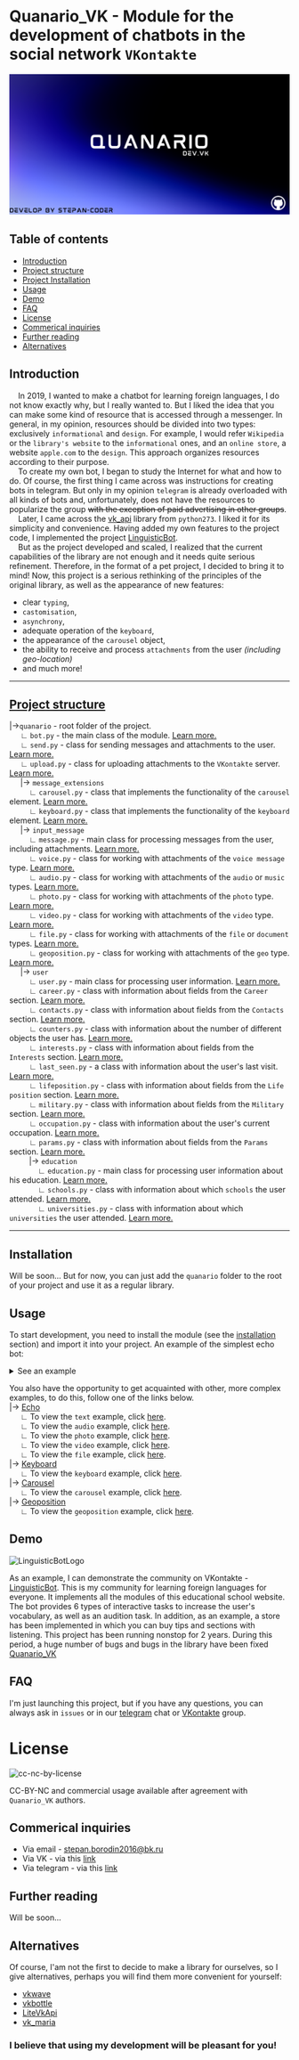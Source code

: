 # Quanario_VK - Module for the development of chatbots in the social network `VKontakte`

![Logo](images/Quanario.png)  

## Table of contents

* [Introduction](#introduction)
* [Project structure](#project-structure)
* [Project Installation](#installation)
* [Usage](#usage)
* [Demo](#demo)
* [FAQ](#faq)
* [License](#license)
* [Commerical inquiries](#commerical-inquiries)
* [Further reading](#further-reading)
* [Alternatives](#alternatives)


## Introduction 

&nbsp;&nbsp;&nbsp;&nbsp;In 2019, I wanted to make a chatbot for learning foreign languages, I do not know exactly why, but I really wanted to. But I liked the idea that you can make some kind of resource that is accessed through a messenger. In general, in my opinion, resources should be divided into two types: exclusively `informational` and `design`. For example, I would refer `Wikipedia` or the `library's website` to the `informational` ones, and an `online store`, a website `apple.com` to the `design`. This approach organizes resources according to their purpose.  
&nbsp;&nbsp;&nbsp;&nbsp;To create my own bot, I began to study the Internet for what and how to do. Of course, the first thing I came across was instructions for creating bots in telegram. But only in my opinion `telegram` is already overloaded with all kinds of bots and, unfortunately, does not have the resources to popularize the group ~~with the exception of paid advertising in other groups~~.  
&nbsp;&nbsp;&nbsp;&nbsp;Later, I came across the [vk_api](https://github.com/python273/vk_api) library from `python273`. I liked it for its simplicity and convenience. Having added my own features to the project code, I implemented the project [LinguisticBot](https://vk.me/linguisticbot).  
&nbsp;&nbsp;&nbsp;&nbsp;But as the project developed and scaled, I realized that the current capabilities of the library are not enough and it needs quite serious refinement. Therefore, in the format of a pet project, I decided to bring it to mind! Now, this project is a serious rethinking of the principles of the original library, as well as the appearance of new features: 
- clear `typing`,
- `castomisation`, 
- `asynchrony`, 
- adequate operation of the `keyboard`, 
- the appearance of the `carousel` object, 
- the ability to receive and process `attachments` from the user _(including geo-location)_   
- and much more!
---

## [Project structure](quanario)
 
|->`quanario` - root folder of the project.  
&nbsp;&nbsp;&nbsp;&nbsp; ∟ `bot.py` - the main class of the module. [Learn more.](https://github.com/Stepan-coder/Quanario/tree/master/quanario#botpy)  
&nbsp;&nbsp;&nbsp;&nbsp; ∟ `send.py` - class for sending messages and attachments to the user. [Learn more.](https://github.com/Stepan-coder/Quanario/tree/master/quanario#sendpy)  
&nbsp;&nbsp;&nbsp;&nbsp; ∟ `upload.py` - class for uploading attachments to the `VKontakte` server. [Learn more.](https://github.com/Stepan-coder/Quanario/tree/master/quanario#uploadpy)  
&nbsp;&nbsp;&nbsp;&nbsp; |-> `message_extensions`  
&nbsp;&nbsp;&nbsp;&nbsp;&nbsp;&nbsp;&nbsp;&nbsp; ∟ `carousel.py` - class that implements the functionality of the `carousel` element. [Learn more.](https://github.com/Stepan-coder/Quanario/tree/master/quanario#message_extensions--carouselpy)  
&nbsp;&nbsp;&nbsp;&nbsp;&nbsp;&nbsp;&nbsp;&nbsp; ∟ `keyboard.py` - class that implements the functionality of the `keyboard` element. [Learn more.](https://github.com/Stepan-coder/Quanario/tree/master/quanario#message_extensions--keyboardpy)  
&nbsp;&nbsp;&nbsp;&nbsp; |-> `input_message`  
&nbsp;&nbsp;&nbsp;&nbsp;&nbsp;&nbsp;&nbsp;&nbsp; ∟ `message.py` - main class for processing messages from the user, including attachments. [Learn more.](https://github.com/Stepan-coder/Quanario/tree/master/quanario#input_message--messagepy)  
&nbsp;&nbsp;&nbsp;&nbsp;&nbsp;&nbsp;&nbsp;&nbsp; ∟ `voice.py` - class for working with attachments of the `voice message` type. [Learn more.](https://github.com/Stepan-coder/Quanario/tree/master/quanario#input_message--voicepy)  
&nbsp;&nbsp;&nbsp;&nbsp;&nbsp;&nbsp;&nbsp;&nbsp; ∟ `audio.py` - class for working with attachments of the `audio` or `music` types. [Learn more.](https://github.com/Stepan-coder/Quanario/tree/master/quanario#input_message--audiopy)  
&nbsp;&nbsp;&nbsp;&nbsp;&nbsp;&nbsp;&nbsp;&nbsp; ∟ `photo.py` - class for working with attachments of the `photo` type. [Learn more.](https://github.com/Stepan-coder/Quanario/tree/master/quanario#input_message--photopy)  
&nbsp;&nbsp;&nbsp;&nbsp;&nbsp;&nbsp;&nbsp;&nbsp; ∟ `video.py` - class for working with attachments of the `video` type. [Learn more.](https://github.com/Stepan-coder/Quanario/tree/master/quanario#input_message--videopy)  
&nbsp;&nbsp;&nbsp;&nbsp;&nbsp;&nbsp;&nbsp;&nbsp; ∟ `file.py` - class for working with attachments of the `file` or `document` types. [Learn more.](https://github.com/Stepan-coder/Quanario/tree/master/quanario#input_message--filepy)  
&nbsp;&nbsp;&nbsp;&nbsp;&nbsp;&nbsp;&nbsp;&nbsp; ∟ `geoposition.py` - class for working with attachments of the `geo` type. [Learn more.](https://github.com/Stepan-coder/Quanario/tree/master/quanario#input_message--geopositionpy)  
&nbsp;&nbsp;&nbsp;&nbsp; |-> `user`  
&nbsp;&nbsp;&nbsp;&nbsp;&nbsp;&nbsp;&nbsp;&nbsp; ∟ `user.py` - main class for processing user information. [Learn more.](https://github.com/Stepan-coder/Quanario/tree/master/quanario#user--userpy)  
&nbsp;&nbsp;&nbsp;&nbsp;&nbsp;&nbsp;&nbsp;&nbsp; ∟ `career.py` - class with information about fields from the `Career` section. [Learn more.](https://github.com/Stepan-coder/Quanario/tree/master/quanario#user--careerpy)  
&nbsp;&nbsp;&nbsp;&nbsp;&nbsp;&nbsp;&nbsp;&nbsp; ∟ `contacts.py` - class with information about fields from the `Contacts` section. [Learn more.](https://github.com/Stepan-coder/Quanario/tree/master/quanario#user--contactspy)  
&nbsp;&nbsp;&nbsp;&nbsp;&nbsp;&nbsp;&nbsp;&nbsp; ∟ `counters.py` - class with information about the number of different objects the user has. [Learn more.](https://github.com/Stepan-coder/Quanario/tree/master/quanario#user--counterspy)  
&nbsp;&nbsp;&nbsp;&nbsp;&nbsp;&nbsp;&nbsp;&nbsp; ∟ `interests.py` - class with information about fields from the `Interests` section. [Learn more.](https://github.com/Stepan-coder/Quanario/tree/master/quanario#user--interestspy)  
&nbsp;&nbsp;&nbsp;&nbsp;&nbsp;&nbsp;&nbsp;&nbsp; ∟ `last_seen.py` - a class with information about the user's last visit. [Learn more.](https://github.com/Stepan-coder/Quanario/tree/master/quanario#user--last_seenpy)  
&nbsp;&nbsp;&nbsp;&nbsp;&nbsp;&nbsp;&nbsp;&nbsp; ∟ `lifeposition.py` - class with information about fields from the `Life position` section. [Learn more.](https://github.com/Stepan-coder/Quanario/tree/master/quanario#user--lifepositionpy)  
&nbsp;&nbsp;&nbsp;&nbsp;&nbsp;&nbsp;&nbsp;&nbsp; ∟ `military.py` - class with information about fields from the `Military` section. [Learn more.](https://github.com/Stepan-coder/Quanario/tree/master/quanario#user--militarypy)  
&nbsp;&nbsp;&nbsp;&nbsp;&nbsp;&nbsp;&nbsp;&nbsp; ∟ `occupation.py` - class with information about the user's current occupation. [Learn more.](https://github.com/Stepan-coder/Quanario/tree/master/quanario#user--occupationpy)  
&nbsp;&nbsp;&nbsp;&nbsp;&nbsp;&nbsp;&nbsp;&nbsp; ∟ `params.py` - class with information about fields from the `Params` section. [Learn more.](https://github.com/Stepan-coder/Quanario/tree/master/quanario#user--paramspy)  
&nbsp;&nbsp;&nbsp;&nbsp;&nbsp;&nbsp;&nbsp;&nbsp; |-> `education`  
&nbsp;&nbsp;&nbsp;&nbsp;&nbsp;&nbsp;&nbsp;&nbsp;&nbsp;&nbsp;&nbsp;&nbsp; ∟ `education.py` - main class for processing user information about his education. [Learn more.](https://github.com/Stepan-coder/Quanario/tree/master/quanario#user--education--educationpy)  
&nbsp;&nbsp;&nbsp;&nbsp;&nbsp;&nbsp;&nbsp;&nbsp;&nbsp;&nbsp;&nbsp;&nbsp; ∟ `schools.py` - class with information about which `schools` the user attended. [Learn more.](https://github.com/Stepan-coder/Quanario/tree/master/quanario#user--education--schoolspy)  
&nbsp;&nbsp;&nbsp;&nbsp;&nbsp;&nbsp;&nbsp;&nbsp;&nbsp;&nbsp;&nbsp;&nbsp; ∟ `universities.py` - class with information about which `universities` the user attended. [Learn more.](https://github.com/Stepan-coder/Quanario/tree/master/quanario#user--education--universitiespy)  

---
## **Installation**

Will be soon... But for now, you can just add the `quanario` folder to the root of your project and use it as a regular library.

## **Usage**

To start development, you need to install the module (see the [installation](#installation) section) and import it into your project. An example of the simplest echo bot:

<details><summary>See an example</summary><p>

```Python3
from quanario.bot import *


def send_keyboard(bot: Bot, message: Message, args: tuple = None):
    pass

TOKEN = "*YOUR TOKEN*"
APP_ID = 000000000

bot = Bot(token=TOKEN, app_id=APP_ID)
bot.run(init_method=send_keyboard)
```

</p></details>

You also have the opportunity to get acquainted with other, more complex examples, to do this, follow one of the links below.  
|-> [Echo](examples/echo)  
&nbsp;&nbsp;&nbsp;&nbsp; ∟ To view the `text` example, click [here](examples/echo/text.py).  
&nbsp;&nbsp;&nbsp;&nbsp; ∟ To view the `audio` example, click [here](examples/echo/audio.py).  
&nbsp;&nbsp;&nbsp;&nbsp; ∟ To view the `photo` example, click [here](examples/echo/photo.py).  
&nbsp;&nbsp;&nbsp;&nbsp; ∟ To view the `video` example, click [here](examples/echo/video.py).  
&nbsp;&nbsp;&nbsp;&nbsp; ∟ To view the `file` example, click [here](examples/echo/file.py).  
|-> [Keyboard](examples/keyboard)  
&nbsp;&nbsp;&nbsp;&nbsp; ∟ To view the `keyboard` example, click [here](examples/keyboard/keyboard.py).  
|-> [Carousel](examples/carousel)  
&nbsp;&nbsp;&nbsp;&nbsp; ∟ To view the `carousel` example, click [here](examples/carousel/carousel.py).  
|-> [Geoposition](examples/geoposition)  
&nbsp;&nbsp;&nbsp;&nbsp; ∟ To view the `geoposition` example, click [here](examples/geoposition/geoposition.py). 

## **Demo**

![LinguisticBotLogo](https://sun9-41.userapi.com/impg/GTqw8HgGArjBXm2TYsUhpXSvP0zc6BLwgwahmg/t51vIX4ts2g.jpg?size=2560x2560&quality=95&sign=d82fead7ad72554a5d3eb5a24a4826a6&type=album)

As an example, I can demonstrate the community on VKontakte - [LinguisticBot](https://vk.me/linguisticbot ). This is my community for learning foreign languages for everyone. It implements all the modules of this educational school website. The bot provides 6 types of interactive tasks to increase the user's vocabulary, as well as an audition task. In addition, as an example, a store has been implemented in which you can buy tips and sections with listening. This project has been running nonstop for 2 years. During this period, a huge number of bugs and bugs in the library have been fixed [Quanario_VK](https://github.com/Stepan-coder/Quanario_VK)

## **FAQ**

I'm just launching this project, but if you have any questions, you can always ask in `issues` or in our [telegram](https://t.me/+-awnUbOP1l41MjAy) chat or [VKontakte](https://vk.com/quanario_vk) group.

# **License**

![сс-nc-by-license](https://static.wixstatic.com/media/342407_05e016f9f44240429203c35dfc8df63b~mv2.png/v1/fill/w_563,h_200,al_c,lg_1,q_80/342407_05e016f9f44240429203c35dfc8df63b~mv2.webp)

CC-BY-NC and commercial usage available after agreement with `Quanario_VK` authors.

## **Commerical inquiries**

- Via email - stepan.borodin2016@bk.ru
- Via VK - via this [link](https://vk.com/stepanborodin)
- Via telegram - via this [link](https://t.me/StepanBorodin)

## **Further reading**

Will be soon... 

## Alternatives

Of course, I'am not the first to decide to make a library for ourselves, so I give alternatives, perhaps you will find them more convenient for yourself:  
* [vkwave](https://github.com/fscdev/vkwave)
* [vkbottle](https://github.com/vkbottle/vkbottle)
* [LiteVkApi](https://github.com/Ma-Mush/LiteVkApi)
* [vk_maria](https://github.com/lxstvayne/vk_maria)


### I believe that using my development will be pleasant for you!